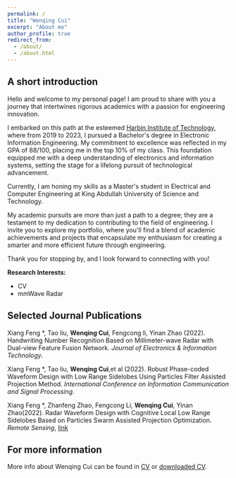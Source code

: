 ```yaml
---
permalink: /
title: "Wenqing Cui"
excerpt: "About me"
author_profile: true
redirect_from: 
  - /about/
  - /about.html
---
```

## A short introduction
Hello and welcome to my personal page! I am proud to share with you a journey that intertwines rigorous academics with a passion for engineering innovation.

I embarked on this path at the esteemed [Harbin Institute of Technology](http://en.hit.edu.cn/), where from 2019 to 2023, I pursued a Bachelor's degree in Electronic Information Engineering. My commitment to excellence was reflected in my GPA of 88/100, placing me in the top 10% of my class. This foundation equipped me with a deep understanding of electronics and information systems, setting the stage for a lifelong pursuit of technological advancement.

Currently, I am honing my skills as a Master's student in Electrical and Computer Engineering at King Abdullah University of Science and Technology. 

My academic pursuits are more than just a path to a degree; they are a testament to my dedication to contributing to the field of engineering. I invite you to explore my portfolio, where you'll find a blend of academic achievements and projects that encapsulate my enthusiasm for creating a smarter and more efficient future through engineering.

Thank you for stopping by, and I look forward to connecting with you!

<b>Research Interests:</b>
* CV
* mmWave Radar

## Selected Journal Publications
Xiang Feng *, Tao liu, **Wenqing Cui**, Fengcong li, Yinan Zhao (2022). Handwriting Number Recognition Based on Millimeter-wave Radar
with Dual-view Feature Fusion Network. *Journal of Electronics & Information Technology*. 

Xiang Feng *, Tao liu, **Wenqing Cui**,et al (2022). Robust Phase-coded Waveform Design with Low Range Sidelobes Using Particles Filter Assisted Projection Method. *International Conference on Information Communication and Signal Processing*. 

Xiang Feng *, Zhanfeng Zhao, Fengcong Li, **Wenqing Cui**, Yinan Zhao(2022). Radar Waveform Design with Cognitive Local Low Range Sidelobes
Based on Particles Swarm Assisted Projection Optimization. *Remote Sensing*, [link](https://doi.org/10.3390/rs14174186)

## For more information
More info about Wenqing Cui can be found in [CV](https://dreamaker-mrc.github.io/cv/) or [downloaded CV](https://dreamaker-mrc.github.io/files/CV_Eng.pdf).
